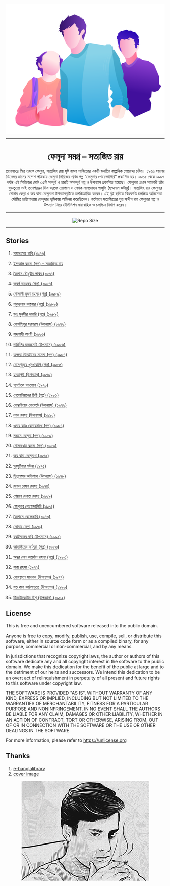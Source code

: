 <div align=center>
<img align=center src="./images/cover.png" title="aichsourav@behance"/>
<hr>
<p align=center><h1 align=center>ফেলুদা সমগ্র – সত্যজিত রায় </h1></p>
<p align=center>
প্রদোষচন্দ্র মিত্র ওরফে ফেলুদা, সত্যজিৎ রায় সৃষ্ট বাংলা সাহিত্যের একটি জনপ্রিয় কাল্পনিক গোয়েন্দা চরিত্র। ১৯৬৫ সালের ডিসেম্বর মাসের সন্দেশ পত্রিকায় ফেলুদা সিরিজের প্রথম গল্প “ফেলুদার গোয়েন্দাগিরি” প্রকাশিত হয়। ১৯৬৫ থেকে ১৯৯৭ পর্যন্ত এই সিরিজের মোট ৩৫টি সম্পূর্ণ ও চারটি অসম্পূর্ণ গল্প ও উপন্যাস প্রকাশিত হয়েছে। ফেলুদার প্রধান সহকারী তাঁর খুড়তুতো ভাই তপেশরঞ্জন মিত্র ওরফে তোপসে ও লেখক লালমোহন গাঙ্গুলি (ছদ্মনাম জটায়ু)। সত্যজিৎ রায় ফেলুদার সোনার কেল্লা ও জয় বাবা ফেলুনাথ উপন্যাসদুটিকে চলচ্চিত্রায়িত করেন। এই দুই ছবিতে কিংবদন্তি চলচ্চিত্র অভিনেতা সৌমিত্র চট্টোপাধ্যায় ফেলুদার ভূমিকায় অভিনয় করেছিলেন। বর্তমানে সত্যজিতের পুত্র সন্দীপ রায় ফেলুদার গল্প ও উপন্যাস নিয়ে টেলিভিশন ধারাবাহিক ও চলচ্চিত্র নির্মাণ করেন।</p>
<hr>
<img  align=center alt="Repo Size" src="https://img.shields.io/github/repo-size/deep5050/FeluMittir?style=for-the-badge"></img>

<hr>
</div>


## Stories

1. [সমাদ্দারের চাবি (১৯৭৩)](./stories/সমাদ্দারের_চাবি_(১৯৭৩).md)

2. [ইন্দ্রজাল রহস্য (গল্প) – সত্যজিত রায়](./stories/ইন্দ্রজাল_রহস্য_(গল্প)_–_সত্যজিত_রায়.md)

3. [কৈলাস চৌধুরীর পাথর (১৯৬৭)](./stories/কৈলাস_চৌধুরীর_পাথর_(১৯৬৭).md)

4. [ভূস্বর্গ ভয়ংকর (গল্প) (১৯৮৭)](./stories/ভূস্বর্গ_ভয়ংকর_(গল্প)_(১৯৮৭).md)

5. [গোলাপী মুক্তা রহস্য (গল্প) (১৯৮৯)](./stories/গোলাপী_মুক্তা_রহস্য_(গল্প)_(১৯৮৯).md)

6. [শকুন্তলার কণ্ঠহার (গল্প) (১৯৮৮)](./stories/শকুন্তলার_কণ্ঠহার_(গল্প)_(১৯৮৮).md)

7. [ডাঃ মুনসীর ডায়রি (গল্প) (১৯৮৯)](./stories/ডাঃ_মুনসীর_ডায়রি_(গল্প)_(১৯৮৯).md)

8. [গোসাঁইপুর সরগরম (উপন্যাস) (১৯৭৬)](./stories/গোসাঁইপুর_সরগরম_(উপন্যাস)_(১৯৭৬).md)

9. [বাদশাহী আংটি (১৯৬৬)](./stories/বাদশাহী_আংটি_(১৯৬৬).md)

10. [দার্জিলিং জমজমাট (উপন্যাস) (১৯৮৬)](./stories/দার্জিলিং_জমজমাট_(উপন্যাস)_(১৯৮৬).md)

11. [অপ্সরা থিয়েটারের মামলা (গল্প) (১৯৮৭)](./stories/অপ্সরা_থিয়েটারের_মামলা_(গল্প)_(১৯৮৭).md)

12. [বোসপুকুরে খুনখারাপি (গল্প) (১৯৮৫)](./stories/বোসপুকুরে_খুনখারাপি_(গল্প)_(১৯৮৫).md)

13. [হত্যাপুরী (উপন্যাস) (১৯৭৯)](./stories/হত্যাপুরী_(উপন্যাস)_(১৯৭৯).md)

14. [গ্যাংটকে গণ্ডগোল (১৯৭০)](./stories/গ্যাংটকে_গণ্ডগোল_(১৯৭০).md)

15. [নেপোলিয়নের চিঠি (গল্প) (১৯৮১)](./stories/নেপোলিয়নের_চিঠি_(গল্প)_(১৯৮১).md)

16. [বোম্বাইয়ের বোম্বেটে (উপন্যাস) (১৯৭৬)](./stories/বোম্বাইয়ের_বোম্বেটে_(উপন্যাস)_(১৯৭৬).md)

17. [নয়ন রহস্য (উপন্যাস) (১৯৯০)](./stories/নয়ন_রহস্য_(উপন্যাস)_(১৯৯০).md)

18. [এবার কাণ্ড কেদারনাথে (গল্প) (১৯৮৪)](./stories/এবার_কাণ্ড_কেদারনাথে_(গল্প)_(১৯৮৪).md)

19. [লন্ডনে ফেলুদা (গল্প) (১৯৮৯)](./stories/লন্ডনে_ফেলুদা_(গল্প)_(১৯৮৯).md)

20. [গোলকধাম রহস্য (গল্প) (১৯৮০)](./stories/গোলকধাম_রহস্য_(গল্প)_(১৯৮০).md)

21. [জয় বাবা ফেলুনাথ (১৯৭৫)](./stories/জয়_বাবা_ফেলুনাথ_(১৯৭৫).md)

22. [ঘুরঘুটিয়ার ঘটনা (১৯৭৫)](./stories/ঘুরঘুটিয়ার_ঘটনা_(১৯৭৫).md)

23. [ছিন্নমস্তার অভিশাপ (উপন্যাস) (১৯৭৮)](./stories/ছিন্নমস্তার_অভিশাপ_(উপন্যাস)_(১৯৭৮).md)

24. [রয়েল বেঙ্গল রহস্য (১৯৭৪)](./stories/রয়েল_বেঙ্গল_রহস্য_(১৯৭৪).md)

25. [শেয়াল দেবতা রহস্য (১৯৬৯)](./stories/শেয়াল_দেবতা_রহস্য_(১৯৬৯).md)

26. [ফেলুদার গোয়েন্দাগিরি (১৯৬৫)](./stories/ফেলুদার_গোয়েন্দাগিরি_(১৯৬৫).md)

27. [কৈলাসে কেলেঙ্কারি (১৯৭৩)](./stories/কৈলাসে_কেলেঙ্কারি_(১৯৭৩).md)

28. [সোনার কেল্লা (১৯৭১)](./stories/সোনার_কেল্লা_(১৯৭১).md)

29. [রবার্টসনের রুবি (উপন্যাস) (১৯৯১)](./stories/রবার্টসনের_রুবি_(উপন্যাস)_(১৯৯১).md)

30. [জাহাঙ্গীরের স্বর্ণমুদ্রা (গল্প) (১৯৮৩)](./stories/জাহাঙ্গীরের_স্বর্ণমুদ্রা_(গল্প)_(১৯৮৩).md)

31. [অম্বর সেন অন্তর্ধান রহস্য (গল্প) (১৯৮৩)](./stories/অম্বর_সেন_অন্তর্ধান_রহস্য_(গল্প)_(১৯৮৩).md)

32. [বাক্স রহস্য (১৯৭২)](./stories/বাক্স_রহস্য_(১৯৭২).md)

33. [গোরস্থানে সাবধান (উপন্যাস) (১৯৭৭)](./stories/গোরস্থানে_সাবধান_(উপন্যাস)_(১৯৭৭).md)

34. [যত কাণ্ড কাঠমাণ্ডুতে (উপন্যাস) (১৯৮০)](./stories/যত_কাণ্ড_কাঠমাণ্ডুতে_(উপন্যাস)_(১৯৮০).md)

35. [টিনটোরেটোর যীশু (উপন্যাস) (১৯৮২)](./stories/টিনটোরেটোর_যীশু_(উপন্যাস)_(১৯৮২).md)



## License
This is free and unencumbered software released into the public domain.

Anyone is free to copy, modify, publish, use, compile, sell, or
distribute this software, either in source code form or as a compiled
binary, for any purpose, commercial or non-commercial, and by any
means.

In jurisdictions that recognize copyright laws, the author or authors
of this software dedicate any and all copyright interest in the
software to the public domain. We make this dedication for the benefit
of the public at large and to the detriment of our heirs and
successors. We intend this dedication to be an overt act of
relinquishment in perpetuity of all present and future rights to this
software under copyright law.

THE SOFTWARE IS PROVIDED "AS IS", WITHOUT WARRANTY OF ANY KIND,
EXPRESS OR IMPLIED, INCLUDING BUT NOT LIMITED TO THE WARRANTIES OF
MERCHANTABILITY, FITNESS FOR A PARTICULAR PURPOSE AND NONINFRINGEMENT.
IN NO EVENT SHALL THE AUTHORS BE LIABLE FOR ANY CLAIM, DAMAGES OR
OTHER LIABILITY, WHETHER IN AN ACTION OF CONTRACT, TORT OR OTHERWISE,
ARISING FROM, OUT OF OR IN CONNECTION WITH THE SOFTWARE OR THE USE OR
OTHER DEALINGS IN THE SOFTWARE.

For more information, please refer to <https://unlicense.org>

## Thanks
1. [e-banglalibrary](https://www.ebanglalibrary.com/)
2. [cover image](https://www.behance.net/aichsourav?tracking_source=search_projects_recommended%7Cfeluda)

<div align=center>

<img align=center src="./images/feluda.png"/>
</div>